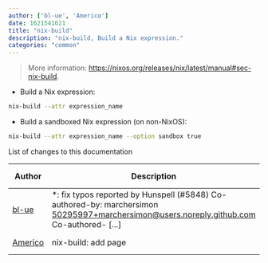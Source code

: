 ```yaml
---
author: ['bl-ue', 'Americo']
date: 1621541621
title: "nix-build"
description: "nix-build, Build a Nix expression."
categories: "common"
---
```

> More information: <https://nixos.org/releases/nix/latest/manual#sec-nix-build>.

- Build a Nix expression:

```bash
nix-build --attr expression_name
```

- Build a sandboxed Nix expression (on non-NixOS):

```bash
nix-build --attr expression_name --option sandbox true
```
List of changes to this documentation


Author | Description | ISO 8601 Date | GitHub link
------|-----|-----|-----
[bl-ue](mailto:54780737+bl-ue@users.noreply.github.com) | *: fix typos reported by Hunspell (#5848) Co-authored-by: marchersimon <50295997+marchersimon@users.noreply.github.com> Co-authored- [...] | 2021-05-20T22:13:41 | [8ebd171d6f00](https://github.com/tldr-pages/tldr/commit/8ebd171d6f001698709fefc02b1fd5cc9f3a99c4)
[Americo](mailto:ame.zuz@gmail.com) | nix-build: add page | 2019-11-05T22:37:16 | [9a09ce625626](https://github.com/tldr-pages/tldr/commit/9a09ce625626372721ee3669f96407d7912ef1d4)

